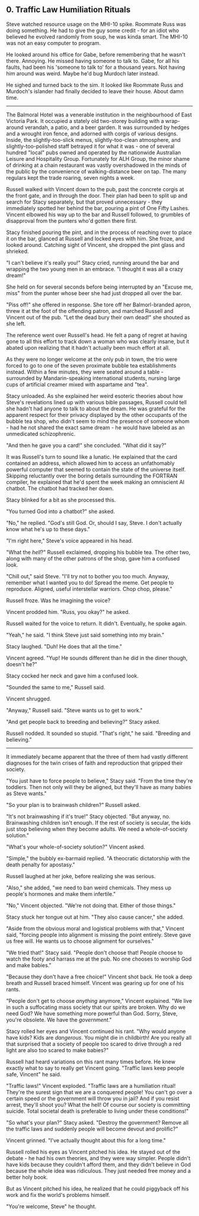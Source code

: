 ## 0. Traffic Law Humiliation Rituals

Steve watched resource usage on the MHI-10 spike. Roommate Russ was doing something. He had to give the guy some credit - for an idiot who believed he evolved randomly from soup, he was kinda smart. The MHI-10 was not an easy computer to program.

He looked around his office for Gabe, before remembering that he wasn't there. Annoying. He missed having someone to talk to. Gabe, for all his faults, had been his 'someone to talk to' for a thousand years. Not having him around was weird. Maybe he'd bug Murdoch later instead.

He sighed and turned back to the sim. It looked like Roommate Russ and Murdoch's islander had finally decided to leave their house. About damn time.

---

The Balmoral Hotel was a venerable institution in the neighbourhood of East Victoria Park. It occupied a stately old two-storey building with a wrap-around verandah, a patio, and a beer garden. It was surrounded by hedges and a wrought iron fence, and adorned with corgis of various designs. Inside, the slightly-too-slick menus, slightly-too-clean atmosphere, and slightly-too-polished staff betrayed it for what it was - one of several hundred "local" pubs owned and operated by the nationwide Australian Leisure and Hospitality Group. Fortunately for ALH Group, the minor shame of drinking at a chain restaurant was vastly overshadowed in the minds of the public by the convenience of walking-distance beer on tap. The many regulars kept the trade roaring, seven nights a week.

Russell walked with Vincent down to the pub, past the concrete corgis at the front gate, and in through the door. Their plan had been to split up and search for Stacy separately, but that proved unnecessary - they immediately spotted her behind the bar, pouring a pint of One Fifty Lashes. Vincent elbowed his way up to the bar and Russell followed, to grumbles of disapproval from the punters who'd gotten there first.

Stacy finished pouring the pint, and in the process of reaching over to place it on the bar, glanced at Russell and locked eyes with him. She froze, and looked around. Catching sight of Vincent, she dropped the pint glass and shrieked.

"I can't believe it's really you!" Stacy cried, running around the bar and wrapping the two young men in an embrace. "I thought it was all a crazy dream!"

She held on for several seconds before being interrupted by an "Excuse me, miss" from the punter whose beer she had just dropped all over the bar.

"Piss off!" she offered in response. She tore off her Balmorl-branded apron, threw it at the foot of the offending patron, and marched Russell and Vincent out of the pub. "Let the dead bury their own dead!" she shouted as she left.

The reference went over Russell's head. He felt a pang of regret at having gone to all this effort to track down a woman who was clearly insane, but it abated upon realizing that it hadn't actually been much effort at all.

As they were no longer welcome at the only pub in town, the trio were forced to go to one of the seven proximate bubble tea establishments instead. Within a few minutes, they were seated around a table - surrounded by Mandarin-speaking international students, nursing large cups of artificial creamer mixed with aspartame and "tea".

Stacy unloaded. As she explained her weird esoteric theories about how Steve's revelations lined up with various bible passages, Russell could tell she hadn't had anyone to talk to about the dream. He was grateful for the apparent respect for their privacy displayed by the other occupants of the bubble tea shop, who didn't seem to mind the presence of someone whom - had he not shared the exact same dream - he would have labeled as an unmedicated schizophrenic.

"And then he gave you a card!" she concluded. "What did it say?"

It was Russell's turn to sound like a lunatic. He explained that the card contained an address, which allowed him to access an unfathomably powerful computer that seemed to contain the state of the universe itself. Skipping reluctantly over the boring details surrounding the FORTRAN compiler, he explained that he'd spent the week making an omniscient AI chatbot. The chatbot had tracked her down.

Stacy blinked for a bit as she processed this.

"You turned God into a chatbot?" she asked.

"No," he replied. "God's still God. Or, should I say, Steve. I don't actually know what he's up to these days."

"I'm right here," Steve's voice appeared in his head.

"What the _hell_?" Russell exclaimed, dropping his bubble tea. The other two, along with many of the other patrons of the shop, gave him a confused look.

"Chill out," said Steve. "I'll try not to bother you too much. Anyway, remember what I wanted you to do! Spread the meme. Get people to reproduce. Aligned, useful interstellar warriors. Chop chop, please."

Russell froze. Was he imagining the voice?

Vincent prodded him. "Russ, you okay?" he asked.

Russell waited for the voice to return. It didn't. Eventually, he spoke again.

"Yeah," he said. "I think Steve just said something into my brain."

Stacy laughed. "Duh! He does that all the time."

Vincent agreed. "Yup! He sounds different than he did in the diner though, doesn't he?"

Stacy cocked her neck and gave him a confused look.

"Sounded the same to me," Russell said.

Vincent shrugged.

"Anyway," Russell said. "Steve wants us to get to work."

"And get people back to breeding and believing?" Stacy asked.

Russell nodded. It sounded so stupid. "That's right," he said. "Breeding and believing."

---

It immediately became apparent that the three of them had vastly different diagnoses for the twin crises of faith and reproduction that gripped their society.

"You just have to force people to believe," Stacy said. "From the time they're toddlers. Then not only will they be aligned, but they'll have as many babies as Steve wants."

"So your plan is to brainwash children?" Russell asked.

"It's not brainwashing if it's true!" Stacy objected. "But anyway, no. Brainwashing children isn't enough. If the rest of society is secular, the kids just stop believing when they become adults. We need a whole-of-society solution."

"What's your whole-of-society solution?" Vincent asked.

"Simple," the bubbly ex-barmaid replied. "A theocratic dictatorship with the death penalty for apostasy."

Russell laughed at her joke, before realizing she was serious.

"Also," she added, "we need to ban weird chemicals. They mess up people's hormones and make them infertile."

"No," Vincent objected. "We're not doing that. Either of those things."

Stacy stuck her tongue out at him. "They also cause cancer," she added.

"Aside from the obvious moral and logistical problems with that," Vincent said, "forcing people into alignment is missing the point entirely. Steve gave us free will. He wants us to choose alignment for ourselves."

"We tried that!" Stacy said. "People don't choose that! People choose to watch the footy and harrass me at the pub. No one chooses to worship God and make babies."

"Because they don't have a free choice!" Vincent shot back. He took a deep breath and Russell braced himself. Vincent was gearing up for one of his rants.

"People don't get to choose _anything_ anymore," Vincent explained. "We live in such a suffocating mass society that our spirits are broken. Why do we need God? We have something more powerful than God. Sorry, Steve, you're obsolete. We have the _government_."

Stacy rolled her eyes and Vincent continued his rant. "Why would anyone have kids? Kids are _dangerous_. You might die in childbirth! Are you really all that surprised that a society of people too scared to drive through a red light are also too scared to make babies?"

Russell had heard variations on this rant many times before. He knew exactly what to say to really get Vincent going. "Traffic laws keep people safe, Vincent" he said.

"Traffic laws!" Vincent exploded. "Traffic laws are a humiliation ritual! They're the surest sign that we are a conquered people! You can't go over a certain speed or the government will throw you in jail? And if you resist arrest, they'll shoot you? What the hell! Of course our society is committing suicide. Total societal death is preferable to living under these conditions!"

"So what's your plan?" Stacy asked. "Destroy the government? Remove all the traffic laws and suddenly people will become devout and prolific?"

Vincent grinned. "I've actually thought about this for a long time."

Russell rolled his eyes as Vincent pitched his idea. He stayed out of the debate - he had his own theories, and they were way simpler. People didn't have kids because they couldn't afford them, and they didn't believe in God because the whole idea was ridiculous. They just needed free money and a better holy book.

But as Vincent pitched his idea, he realized that he could piggyback off his work and fix the world's problems himself.

"You're welcome, Steve" he thought.
